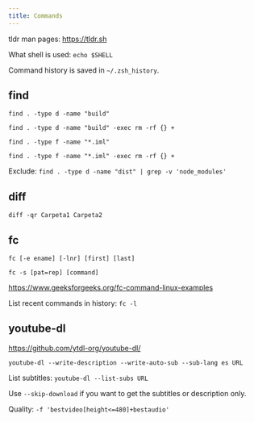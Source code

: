 ```yaml
---
title: Commands
---
```


tldr man pages: https://tldr.sh


What shell is used: `echo $SHELL`

Command history is saved in `~/.zsh_history`.


## find

`find . -type d -name "build"`

`find . -type d -name "build" -exec rm -rf {} +`

`find . -type f -name "*.iml"`

`find . -type f -name "*.iml" -exec rm -rf {} +`

Exclude: `find . -type d -name "dist" | grep -v 'node_modules'`


## diff

`diff -qr Carpeta1 Carpeta2`


## fc

`fc [-e ename] [-lnr] [first] [last]`

`fc -s [pat=rep] [command]`

https://www.geeksforgeeks.org/fc-command-linux-examples

List recent commands in history: `fc -l`


## youtube-dl

https://github.com/ytdl-org/youtube-dl/

`youtube-dl --write-description --write-auto-sub --sub-lang es URL`

List subtitles: `youtube-dl --list-subs URL`

Use `--skip-download` if you want to get the subtitles or description only.

Quality: `-f 'bestvideo[height<=480]+bestaudio'`
